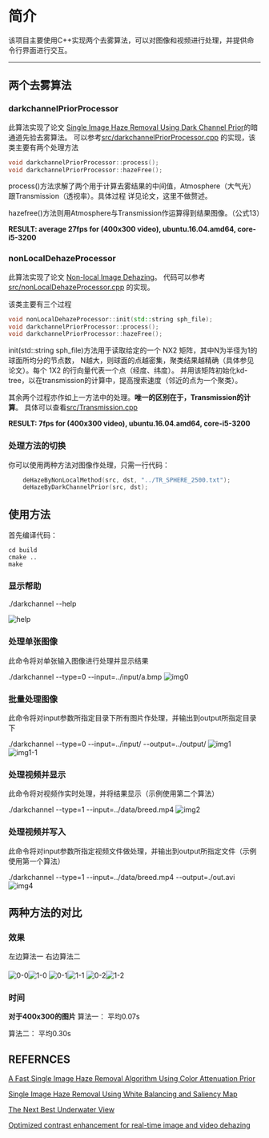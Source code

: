# 简介
该项目主要使用C++实现两个去雾算法，可以对图像和视频进行处理，并提供命令行界面进行交互。

---
## 两个去雾算法
### darkchannelPriorProcessor
此算法实现了论文 [Single Image Haze Removal Using Dark Channel Prior](https://www.ncbi.nlm.nih.gov/pubmed/20820075)的暗通道先验去雾算法。
可以参考[src/darkchannelPriorProcessor.cpp](https://github.com/Sar-Kerson/dehazeProcessor/blob/master/src/darkchannelPriorProcessor.cpp)
的实现，该类主要有两个处理方法
```c++
void darkchannelPriorProcessor::process();
void darkchannelPriorProcessor::hazeFree();
```
process()方法求解了两个用于计算去雾结果的中间值，Atmosphere（大气光）跟Transmission（透视率）。具体过程
详见论文，这里不做赘述。

hazefree()方法则用Atmosphere与Transmission作运算得到结果图像。（公式13）

**RESULT: average 27fps for (400x300 video), ubuntu.16.04.amd64, core-i5-3200**

### nonLocalDehazeProcessor
此算法实现了论文 [Non-local Image Dehazing](http://ieeexplore.ieee.org/document/7780554/?arnumber=7780554)。
代码可以参考[src/nonLocalDehazeProcessor.cpp](https://github.com/Sar-Kerson/dehazeProcessor/blob/master/src/nonLocalDehazeProcessor.cpp)
的实现。

该类主要有三个过程
```c++
void nonLocalDehazeProcessor::init(std::string sph_file);
void darkchannelPriorProcessor::process();
void darkchannelPriorProcessor::hazeFree();
```
init(std::string sph_file)方法用于读取给定的一个 NX2 矩阵，其中N为半径为1的球面所均分的节点数，
N越大，则球面的点越密集，聚类结果越精确（具体参见论文）。每个 1X2 的行向量代表一个点（经度、纬度）。
并用该矩阵初始化kd-tree，以在transmission的计算中，提高搜索速度（邻近的点为一个聚类）。

其余两个过程亦作如上一方法中的处理。**唯一的区别在于，Transmission的计算**。
具体可以查看[src/Transmission.cpp](https://github.com/Sar-Kerson/dehazeProcessor/blob/master/src/Transmission.cpp)

**RESULT: 7fps for (400x300 video), ubuntu.16.04.amd64, core-i5-3200**

### 处理方法的切换
你可以使用两种方法对图像作处理，只需一行代码：
```C++
	deHazeByNonLocalMethod(src, dst, "../TR_SPHERE_2500.txt");
	deHazeByDarkChannelPrior(src, dst);
```

## 使用方法
首先编译代码：
```
cd build
cmake ..
make
```
### 显示帮助
./darkchannel --help

![help](./img/help.png)
### 处理单张图像
此命令将对单张输入图像进行处理并显示结果

./darkchannel --type=0 --input=../input/a.bmp 
![img0](./img/img0.png)

### 批量处理图像
此命令将对input参数所指定目录下所有图片作处理，并输出到output所指定目录下

./darkchannel --type=0 --input=../input/ --output=../output/
![img1](./img/img1.png)
![img1-1](./img/img1-1.png)

### 处理视频并显示
此命令将对视频作实时处理，并将结果显示（示例使用第二个算法）

./darkchannel --type=1 --input=../data/breed.mp4
![img2](./img/img2.png)

### 处理视频并写入
此命令将对input参数所指定视频文件做处理，并输出到output所指定文件（示例使用第一个算法）

./darkchannel --type=1 --input=../data/breed.mp4 --output=./out.avi
![img4](./img/img4.png)

## 两种方法的对比
### 效果
左边算法一			 右边算法二
#### 
![0-0](./output1/f.jpg)![1-0](./output2/f.jpg)
![0-1](./output1/d.jpg)![1-1](./output2/d.jpg)
![0-2](./output1/forest.jpg)![1-2](./output2/forest.jpg)
### 时间
**对于400x300的图片**
算法一：
平均0.07s

算法二：
平均0.30s
## REFERNCES
[A Fast Single Image Haze Removal Algorithm Using Color Attenuation Prior](http://ieeexplore.ieee.org/abstract/document/7128396/)

[Single Image Haze Removal Using White Balancing and Saliency Map](http://www.sciencedirect.com/science/article/pii/S1877050915000435)

[The Next Best Underwater View](http://ieeexplore.ieee.org/document/7780778/)

[Optimized contrast enhancement for real-time image and video dehazing](http://www.sciencedirect.com/science/article/pii/S1047320313000242)
